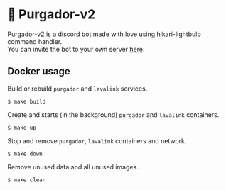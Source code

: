 # 🖤 Purgador-v2
Purgador-v2 is a discord bot made with love using hikari-lightbulb command handler.  
You can invite the bot to your own server [here](https://discord.com/api/oauth2/authorize?client_id=917111121750671370&permissions=8&scope=bot). 

## Docker usage
Build or rebuild `purgador` and `lavalink` services.
```shell
$ make build
```

Create and starts (in the background) `purgador` and `lavalink` containers.
```shell
$ make up
```

Stop and remove `purgador`, `lavalink` containers and network. 
```shell
$ make down
```

Remove unused data and all unused images.
```shell
$ make clean
```

